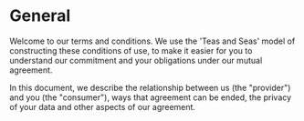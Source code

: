 # General

Welcome to our terms and conditions. We use the 'Teas and Seas' model of constructing these conditions of use, to make it easier for you to understand our commitment and your obligations under our mutual agreement.

In this document, we describe the relationship between us (the "provider") and you (the "consumer"), ways that agreement can be ended, the privacy of your data and other aspects of our agreement.

